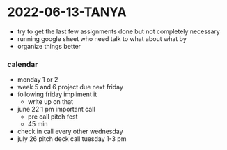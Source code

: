 # 2022-06-13-TANYA
- try to get the last few assignments done but not completely necessary
- running google sheet who need talk to what about what by 
- organize things better

### calendar
- monday 1 or 2 
- week 5 and 6 project due next friday
- following friday impliment it 
  - write up on that
- june 22 1 pm important call 
  - pre call pitch fest
  - 45 min 
- check in call every other wednesday
- july 26 pitch deck call tuesday 1-3 pm 
